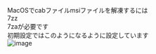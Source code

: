MacOSでcabファイルmsiファイルを解凍するには  
7zz  
7zaが必要です  
初期設定ではこのようになるように設定しています  
![image](https://github.com/force4u/Acrobat/assets/11995768/cdfb927b-2745-4184-99df-10532d3255c3)
